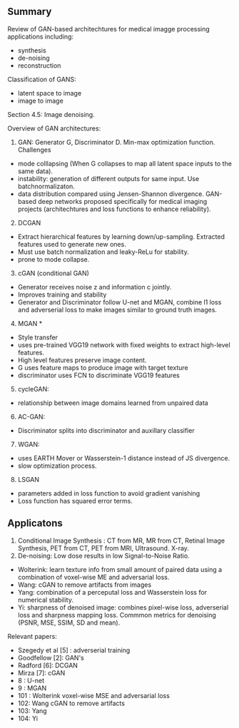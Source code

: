 ## Summary

Review of GAN-based architechtures for medical imagge processing applications including:
- synthesis
- de-noising
- reconstruction

Classification of GANS:
- latent space to image
- image to image

Section 4.5: Image denoising.

Overview of GAN architectures:
1. GAN: Generator G, Discriminator D. Min-max optimization function. 
Challenges
- mode colllapsing (When G collapses to map all latent space inputs to the same data).
- instability: generation of different outputs for same input. Use batchnormalizaton.
- data distribution compared using Jensen-Shannon divergence.
GAN-based deep networks proposed specifically for medical imaging projects (architechtures and loss functions to enhance reliability).
2. DCGAN
- Extract hierarchical features by learning down/up-sampling. Extracted features used to generate new ones.
- Must use batch normalization and leaky-ReLu for stability.
- prone to mode collapse.
3. cGAN (conditional GAN)
- Generator receives noise z and information c jointly. 
- Improves training and stability
- Generator and Discriminator follow U-net and MGAN, combine l1 loss and adverserial loss to make images similar to ground truth images.
4. MGAN *
- Style transfer
- uses pre-trained VGG19 network with fixed weights to extract high-level features. 
- High level features preserve image content.
- G uses feature maps to produce image with target texture
- discriminator uses FCN to discriminate VGG19 features
5. cycleGAN:
- relationship between image domains learned from unpaired data
6. AC-GAN:
- Discriminator splits into discriminator and auxillary classifier 
7. WGAN:
- uses EARTH Mover or Wasserstein-1 distance instead of JS divergence.
- slow optimization process.
8. LSGAN
- parameters added in loss function to avoid gradient vanishing
- Loss function has squared error terms.


## Applicatons
1. Conditional Image Synthesis : CT from MR, MR from CT, Retinal Image Synthesis, PET from CT, PET from MRI, Ultrasound.
X-ray. 
2. De-noising: Low dose results in low Signal-to-Noise Ratio. 
- Wolterink: learn texture info from small amount of paired data using a combination of voxel-wise ME and adversarial loss. 
- Wang: cGAN to remove artifacts from images
- Yang: combination of a perceputal loss and Wasserstein loss for numerical stability.
- Yi: sharpness of denoised image: combines pixel-wise loss, adverserial loss and sharpness mapping loss.
Commmon metrics for denoising (PSNR, MSE, SSIM, SD and mean).


Relevant papers:
- Szegedy et al [5] : adverserial training
- Goodfellow [2]: GAN's
- Radford [6]: DCGAN 
- Mirza [7]: cGAN
- 8 : U-net
- 9 : MGAN
- 101 : Wolterink voxel-wise MSE and adversarial loss
- 102: Wang cGAN to remove artifacts
- 103: Yang 
- 104: Yi

